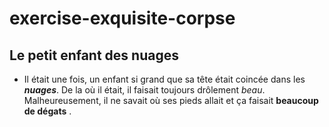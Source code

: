 # exercise-exquisite-corpse
## Le petit enfant des nuages
* Il était une fois, un enfant si grand que sa tête était coincée dans les ***nuages***.
De la où il était, il faisait toujours drôlement *beau*.
Malheureusement, il ne savait où ses pieds allait et ça faisait **beaucoup de dégats** .

